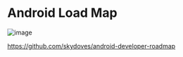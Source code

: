 # Android Load Map


![image](https://user-images.githubusercontent.com/43190509/175770581-26a0c526-e129-4594-b6ce-41a6719e6e1f.png)


https://github.com/skydoves/android-developer-roadmap
